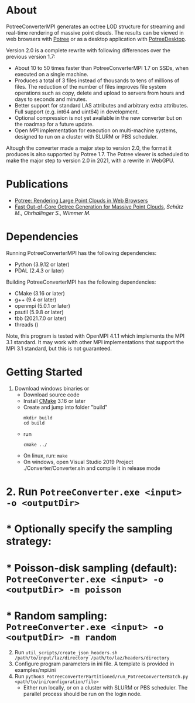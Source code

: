 
# About

PotreeConverterMPI generates an octree LOD structure for streaming and real-time rendering of massive point clouds. The results can be viewed in web browsers with [Potree](https://github.com/potree/potree) or as a desktop application with [PotreeDesktop](https://github.com/potree/PotreeDesktop). 

Version 2.0 is a complete rewrite with following differences over the previous version 1.7:

* About 10 to 50 times faster than PotreeConverterMPI 1.7 on SSDs, when executed on a single machine.
* Produces a total of 3 files instead of thousands to tens of millions of files. The reduction of the number of files improves file system operations such as copy, delete and upload to servers from hours and days to seconds and minutes. 
* Better support for standard LAS attributes and arbitrary extra attributes. Full support (e.g. int64 and uint64) in development.
* Optional compression is not yet available in the new converter but on the roadmap for a future update.
* Open MPI implementation for execution on multi-machine systems, designed to run on a cluster with SLURM or PBS scheduler.

Altough the converter made a major step to version 2.0, the format it produces is also supported by Potree 1.7. The Potree viewer is scheduled to make the major step to version 2.0 in 2021, with a rewrite in WebGPU. 


# Publications

* [Potree: Rendering Large Point Clouds in Web Browsers](https://www.cg.tuwien.ac.at/research/publications/2016/SCHUETZ-2016-POT/SCHUETZ-2016-POT-thesis.pdf)
* [Fast Out-of-Core Octree Generation for Massive Point Clouds](https://www.cg.tuwien.ac.at/research/publications/2020/SCHUETZ-2020-MPC/), _Schütz M., Ohrhallinger S., Wimmer M._


# Dependencies

Running PotreeConverterMPI has the following dependencies:
- Python	(3.9.12 or later)
- PDAL		(2.4.3 or later)

Building PotreeConverterMPI has the following dependencies:
* CMake		(3.16 or later)
* g++		(9.4 or later)
* openmpi	(5.0.1 or later)
* psutil	(5.9.8 or later)
* tbb		(2021.7.0 or later)
* threads	()

Note, this program is tested with OpenMPI 4.1.1 which implements the MPI 3.1 standard. It may work with other MPI implementations that support the MPI 3.1 standard, but this is not guaranteed.


# Getting Started

1. Download windows binaries or
    * Download source code
	* Install [CMake](https://cmake.org/) 3.16 or later
	* Create and jump into folder "build"
	    ```
	    mkdir build
	    cd build
	    ```
	* run 
	    ```
	    cmake ../
	    ```
	* On linux, run: ```make```
	* On windows, open Visual Studio 2019 Project ./Converter/Converter.sln and compile it in release mode
# 2. Run ```PotreeConverter.exe <input> -o <outputDir>```
#     * Optionally specify the sampling strategy:
# 	  * Poisson-disk sampling (default): ```PotreeConverter.exe <input> -o <outputDir> -m poisson```
# 	  * Random sampling: ```PotreeConverter.exe <input> -o <outputDir> -m random```
2. Run ```util_scripts/create_json_headers.sh /path/to/input/laz/directory /path/to/laz/headers/directory```
3. Configure program parameters in ini file. A template is provided in examples/mpi.ini
4. Run ```python3 PotreeConverterPartitioned/run_PotreeConverterBatch.py <path/to/ini/configuration/file>```
	* Either run locally, or on a cluster with SLURM or PBS scheduler. The parallel process should be run on the login node.
